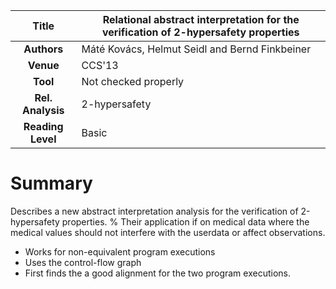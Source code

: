 | **Title**     | Relational abstract interpretation for the verification of 2-hypersafety properties |
|:-------------:|-------------------------------------------------------------------------------------| 
| **Authors**   | Máté Kovács, Helmut Seidl and Bernd Finkbeiner                                      |
| **Venue**     | CCS'13                                                                              |
| **Tool**      | Not checked properly                                                                |
| **Rel. Analysis** | 2-hypersafety                                                                   |
| **Reading Level** | Basic                                                                           |



# Summary

Describes a new abstract interpretation analysis for the verification of
2-hypersafety properties. 
%
Their application if on medical data where the medical values should not 
interfere with the userdata or affect observations.

- Works for non-equivalent program executions
- Uses the control-flow graph
- First finds the a good alignment for the two program executions.
